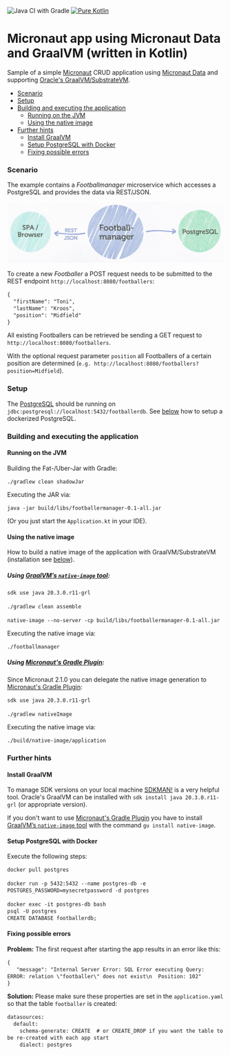 ![Java CI with Gradle](https://github.com/csh0711/micronaut-data-graalvm-kotlin/workflows/Java%20CI%20with%20Gradle/badge.svg?branch=master) [![Pure Kotlin](https://img.shields.io/badge/100%25-kotlin-blue.svg)](https://kotlinlang.org/)

# Micronaut app using Micronaut Data and GraalVM (written in Kotlin) 
Sample of a simple [Micronaut](https://micronaut.io/) CRUD application using 
[Micronaut Data](https://micronaut-projects.github.io/micronaut-data/latest/guide/) 
and supporting [Oracle's GraalVM/SubstrateVM](https://www.graalvm.org/docs/reference-manual/native-image/).

+ [Scenario](#scenario)
+ [Setup](#setup)
+ [Building and executing the application](#building-and-executing-the-application)
  - [Running on the JVM](#running-on-the-jvm)
  - [Using the native image](#using-the-native-image)
+ [Further hints](#further-hints)
  - [Install GraalVM](#install-graalvm)
  - [Setup PostgreSQL with Docker](#setup-postgresql-with-docker)
  - [Fixing possible errors](#fixing-possible-errors)

### Scenario 
The example contains a _Footballmanager_ microservice which accesses a PostgreSQL and provides the data via REST/JSON.

<img src="micronaut-data-kotlin-graalvm.png" alt="Scenario" width="600"/>


To create a new _Footballer_ a POST request needs to be submitted to the REST endpoint `http://localhost:8080/footballers`:
```
{
  "firstName": "Toni",
  "lastName": "Kroos",
  "position": "Midfield"
}
```

All existing Footballers can be retrieved be sending a GET request to `http://localhost:8080/footballers`. 

With the optional request parameter `position` all Footballers of a certain position are determined 
(`e.g. http://localhost:8080/footballers?position=Midfield`).

### Setup
The [PostgreSQL](https://www.postgresql.org/) should be running on `jdbc:postgresql://localhost:5432/footballerdb`.
See [below](#setup-postgresql-with-docker) how to setup a dockerized PostgreSQL.

### Building and executing the application

#### Running on the JVM

Building the Fat-/Uber-Jar with Gradle:
```
./gradlew clean shadowJar
```

Executing the JAR via:
```
java -jar build/libs/footballermanager-0.1-all.jar
```

(Or you just start the `Application.kt` in your IDE).


#### Using the native image

How to build a native image of the application with GraalVM/SubstrateVM (installation see [below](#install-graalvm)).

##### Using [GraalVM’s `native-image` tool](https://www.graalvm.org/docs/reference-manual/native-image/):

```
sdk use java 20.3.0.r11-grl

./gradlew clean assemble

native-image --no-server -cp build/libs/footballermanager-0.1-all.jar
```
Executing the native image via: 
```
./footballmanager 
```

##### Using [Micronaut's Gradle Plugin](https://github.com/micronaut-projects/micronaut-gradle-plugin):

Since Micronaut 2.1.0 you can delegate the native image generation to 
[Micronaut's Gradle Plugin](https://github.com/micronaut-projects/micronaut-gradle-plugin):
```
sdk use java 20.3.0.r11-grl

./gradlew nativeImage  

```
Executing the native image via: 
```
./build/native-image/application 
```


### Further hints

#### Install GraalVM 
To manage SDK versions on your local machine [SDKMAN!](https://sdkman.io/jdks#Oracle) is a very helpful tool.
Oracle's GraalVM can be installed with `sdk install java 20.3.0.r11-grl` (or appropriate version).

If you don't want to use [Micronaut's Gradle Plugin](https://github.com/micronaut-projects/micronaut-gradle-plugin) 
you have to install [GraalVM’s `native-image` tool](https://www.graalvm.org/docs/reference-manual/native-image/) 
with the command `gu install native-image`. 

#### Setup PostgreSQL with Docker
Execute the following steps:
```
docker pull postgres  

docker run -p 5432:5432 --name postgres-db -e POSTGRES_PASSWORD=mysecretpassword -d postgres

docker exec -it postgres-db bash
psql -U postgres
CREATE DATABASE footballerdb;
```
#### Fixing possible errors
**Problem:** The first request after starting the app results in an error like this:

```
{
   "message": "Internal Server Error: SQL Error executing Query: ERROR: relation \"footballer\" does not exist\n  Position: 102"
}
```
**Solution:** Please make sure these properties are set in the `application.yaml` so that the table `footballer` is created:

```
datasources:
  default:
    schema-generate: CREATE  # or CREATE_DROP if you want the table to be re-created with each app start
    dialect: postgres
```
